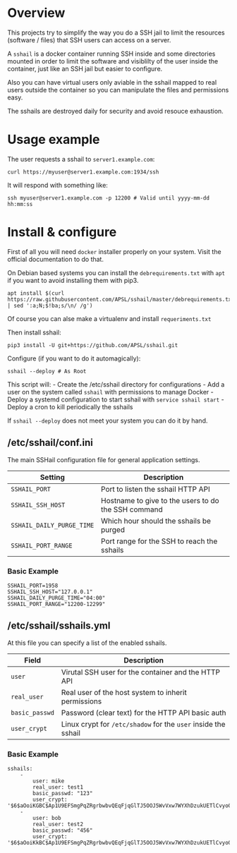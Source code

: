 # Overview

This projects try to simplify the way you do a SSH jail to limit
the resources (software / files) that SSH users can access on a server.

A `sshail` is a docker container running SSH inside and some directories
mounted in order to limit the software and visiblilty of the user inside
the container, just like an SSH jail but easier to configure.

Also you can have virtual users only aviable in the sshail mapped to
real users outside the container so you can manipulate the files
and permissions easy.

The sshails are destroyed daily for security and avoid resouce exhaustion.

# Usage example

The user requests a sshail to `server1.example.com`:

    curl https://myuser@server1.example.com:1934/ssh

It will respond with something like:

    ssh myuser@server1.example.com -p 12200 # Valid until yyyy-mm-dd hh:mm:ss


# Install & configure

First of all you will need `docker` installer properly on your system. Visit
the official documentation to do that.

On Debian based systems you can install the `debrequirements.txt` with `apt` if you
want to avoid installing them with pip3.

    apt install $(curl https://raw.githubusercontent.com/APSL/sshail/master/debrequirements.txt | sed ':a;N;$!ba;s/\n/ /g')

Of course you can alse make a virtualenv and install `requeriments.txt`

Then install sshail:

    pip3 install -U git+https://github.com/APSL/sshail.git

Configure (if you want to do it automagically):

    sshail --deploy # As Root

This script will:
    - Create the /etc/sshail directory for configurations
    - Add a user on the system called `sshail` with permissions to manage Docker
    - Deploy a systemd configuration to start sshail with `service sshail start`
    - Deploy a cron to kill periodically the sshails

If `sshail --deploy` does not meet your system you can do it by hand.

## /etc/sshail/conf.ini

The main SSHail configuration file for general application settings.

| Setting                   | Description                                         |
|---------------------------|-----------------------------------------------------|
| `SSHAIL_PORT`             | Port to listen the sshail HTTP API                  |
| `SSHAIL_SSH_HOST`         | Hostname to give to the users to do the SSH command |
| `SSHAIL_DAILY_PURGE_TIME` | Which hour should the sshails be purged             |
| `SSHAIL_PORT_RANGE`       | Port range for the SSH to reach the sshails         |


### Basic Example

    SSHAIL_PORT=1958
    SSHAIL_SSH_HOST="127.0.0.1"
    SSHAIL_DAILY_PURGE_TIME="04:00"
    SSHAIL_PORT_RANGE="12200-12299"


## /etc/sshail/sshails.yml

At this file you can specify a list of the enabled sshails.

| Field          | Description                                                    |
|----------------|----------------------------------------------------------------|
| `user`         | Virutal SSH user for the container and the HTTP API            |
| `real_user`    | Real user of the host system to inherit permissions            |
| `basic_passwd` | Password (clear text) for the HTTP API basic auth              |
| `user_crypt`   | Linux crypt for `/etc/shadow` for the `user` inside the sshail |

### Basic Example

    sshails:
        -
            user: mike
            real_user: test1
            basic_passwd: "123"
            user_crypt: '$6$aOoiKGBC$Ap1U9EFSmgPqZRgrbwbvQEqFjqGlTJ5OOJ5WvVxw7WYXhDzukUETlCvyo0iPkFzIHWgNKfQ227VuBcyyyyyyyy'
        -
            user: bob
            real_user: test2
            basic_passwd: "456"
            user_crypt: '$6$aOoiKkBC$Ap1U9EFSmgPqZRgrbwbvQEqFjqGlTJ5OOJ5WvVxw7WYXhDzukUETlCvyo0iPkFzIHWgNKfQ227VuBcwzzzzzzz'
